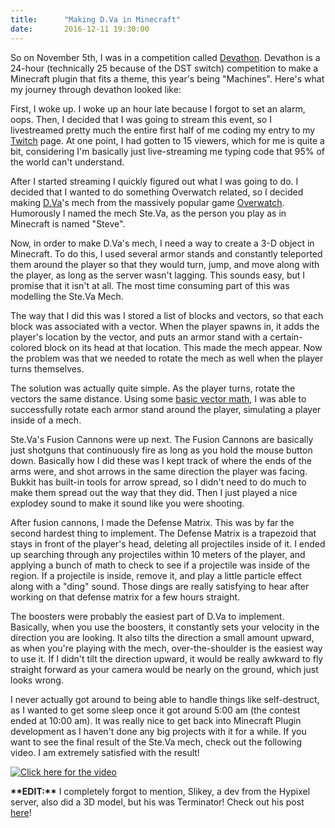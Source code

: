 ```yaml
---
title:      "Making D.Va in Minecraft"
date:       2016-12-11 19:30:00
---
```

So on November 5th, I was in a competition called [Devathon][devathon].
Devathon is a 24-hour (technically 25 because of the DST switch) competition to make a 
Minecraft plugin that fits a theme, this year's being "Machines".
Here's what my journey through devathon looked like:

First, I woke up. I woke up an hour late because I forgot to set an alarm, oops. Then, I decided
that I was going to stream this event, so I livestreamed pretty much the entire first half of
me coding my entry to my [Twitch][twitch] page. At one point, I had gotten to 15 viewers, which for me
is quite a bit, considering I'm basically just live-streaming me typing code that 95% of the world can't understand.

After I started streaming I quickly figured out what I was going to do. I decided that I wanted to
do something Overwatch related, so I decided making [D.Va](https://www.youtube.com/watch?v=jN3TISLTVyc)'s
mech from the massively popular game [Overwatch][overwatch]. Humorously I named the mech Ste.Va,
as the person you play as in Minecraft is named "Steve".

Now, in order to make D.Va's mech, I need a way to create a 3-D object in Minecraft. To do this,
I used several armor stands and constantly teleported them around the player so that they would
turn, jump, and move along with the player, as long as the server wasn't lagging. This sounds
easy, but I promise that it isn't at all. The most time consuming part of this was modelling the
Ste.Va Mech.

The way that I did this was I stored a list of blocks and vectors, so that each block was associated with
a vector. When the player spawns in, it adds the player's location by the vector, and puts an armor stand
with a certain-colored block on its head at that location. This made the mech appear.
Now the problem was that we needed to rotate the mech as well when the player turns themselves.

The solution was actually quite simple. As the player turns, rotate the vectors the same distance.
Using some [basic vector math][vector-math], I was able to successfully rotate each
armor stand around the player, simulating a player inside of a mech.

Ste.Va's Fusion Cannons were up next. The Fusion Cannons are basically just shotguns that continuously fire
as long as you hold the mouse button down. Basically how I did these was I kept track of where the ends of
the arms were, and shot arrows in the same direction the player was facing. Bukkit has built-in tools
for arrow spread, so I didn't need to do much to make them spread out the way that they did. Then I just
played a nice explodey sound to make it sound like you were shooting.

After fusion cannons, I made the Defense Matrix. This was by far the second hardest thing to implement.
The Defense Matrix is a trapezoid that stays in front of the player's head, deleting all projectiles inside
of it. I ended up searching through any projectiles within 10 meters of the player, and applying a bunch of math
to check to see if a projectile was inside of the region. If a projectile is inside, remove it, and play a little
particle effect along with a "ding" sound. Those dings are really satisfying to hear after working on that
defense matrix for a few hours straight.

The boosters were probably the easiest part of D.Va to implement. Basically, when you use the boosters,
it constantly sets your velocity in the direction you are looking. It also tilts the direction a small amount
upward, as when you're playing with the mech, over-the-shoulder is the easiest way to use it. If I didn't tilt
the direction upward, it would be really awkward to fly straight forward as your camera would be nearly on the ground,
which just looks wrong.

I never actually got around to being able to handle things like self-destruct, as I wanted to get some sleep once it
got around 5:00 am (the contest ended at 10:00 am). It was really nice to get back into Minecraft Plugin development
as I haven't done any big projects with it for a while. If you want to see the final result of the Ste.Va mech, check out
the following video. I am extremely satisfied with the result!

[![Click here for the video](https://img.youtube.com/vi/bdc7jfcQnwQ/0.jpg)](https://www.youtube.com/watch?v=bdc7jfcQnwQ)

**\*\*EDIT:\*\*** I completely forgot to mention, Slikey, a dev from the Hypixel server,
also did a 3D model, but his was Terminator! Check out his post [here][slikey-post]!

[devathon]: https://devathon.org
[twitch]: https://twitch.tv/deanveloper
[overwatch]: https://playoverwatch.com
[vector-math]: https://www.siggraph.org/education/materials/HyperGraph/modeling/mod_tran/3drota.htm
[steva]: https://www.youtube.com/watch?v=bdc7jfcQnwQ
[slikey-post]: https://blog.devathon.org/devathon-2016-summary-41552c9443bc#.vamgkr3rm